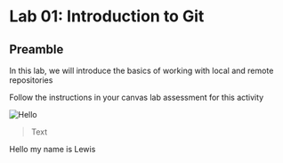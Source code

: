 # Lab 01: Introduction to Git

## Preamble

In this lab, we will introduce the basics of working with local and remote repositories

Follow the instructions in your canvas lab assessment for this activity

![Hello](https://encrypted-tbn0.gstatic.com/images?q=tbn:ANd9GcS2liCf2hVH6pOl-IZLFUVUjtwW80soE5744XOKQLLXY_eicL6gAidp-tKHMYA0OmDvetM&usqp=CAU)

> Text 

Hello my name is Lewis